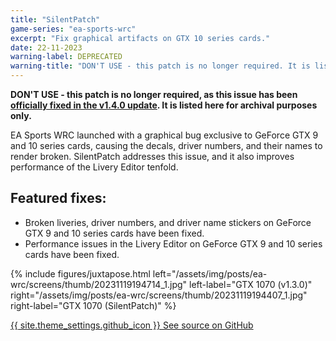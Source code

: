 ```yaml
---
title: "SilentPatch"
game-series: "ea-sports-wrc"
excerpt: "Fix graphical artifacts on GTX 10 series cards."
date: 22-11-2023
warning-label: DEPRECATED
warning-title: "DON'T USE - this patch is no longer required. It is listed here for archival purposes only."
---
```


**<span style="white-space:nowrap"><i class="fas fa-exclamation-triangle" style="color:DarkOrange"></i> DON'T</span> USE - this patch is no longer required,
as this issue has been [officially fixed in the v1.4.0 update](http://x.ea.com/78991). It is listed here for archival purposes <span style="white-space:nowrap">only. <i class="fas fa-exclamation-triangle" style="color:DarkOrange"></i></span>**

EA Sports WRC launched with a graphical bug exclusive to GeForce GTX 9 and 10 series cards, causing the decals, driver numbers, and their names to render broken.
SilentPatch addresses this issue, and it also improves performance of the Livery Editor tenfold.

## Featured fixes:

* Broken liveries, driver numbers, and driver name stickers on GeForce GTX 9 and 10 series cards have been fixed.
* Performance issues in the Livery Editor on GeForce GTX 9 and 10 series cards have been fixed.

{% include figures/juxtapose.html left="/assets/img/posts/ea-wrc/screens/thumb/20231119194714_1.jpg" left-label="GTX 1070 (v1.3.0)"
                right="/assets/img/posts/ea-wrc/screens/thumb/20231119194407_1.jpg" right-label="GTX 1070 (SilentPatch)" %}

<a href="https://github.com/CookiePLMonster/SilentPatchEAWRC" class="button github" role="button" target="_blank">{{ site.theme_settings.github_icon }} See source on GitHub</a>
